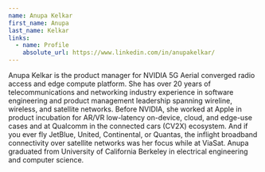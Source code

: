 ```yaml
---
name: Anupa Kelkar
first_name: Anupa
last_name: Kelkar
links:
  - name: Profile
    absolute_url: https://www.linkedin.com/in/anupakelkar/
---
```


Anupa Kelkar is the product manager for NVIDIA 5G Aerial converged radio access and edge compute platform. She has over 20 years of telecommunications and networking industry experience in software engineering and product management leadership spanning wireline, wireless, and satellite networks. Before NVIDIA, she worked at Apple in product incubation for AR/VR low-latency on-device, cloud, and edge-use cases and at Qualcomm in the connected cars (CV2X) ecosystem.  And if you ever fly JetBlue, United, Continental, or Quantas, the inflight broadband connectivity over satellite networks was her focus while at ViaSat. Anupa graduated from University of California Berkeley in electrical engineering and computer science.
